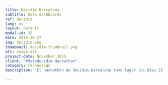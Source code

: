 ```yaml
---
title: Decidim Barcelona
subtitle: Data dashboards
ref: decidim
lang: es
layout: default
modal-id: 32
date: 2016-10-27
img: decidim.png
thumbnail: decidim-thumbnail.png
alt: image-alt
project-date: November 2015
client: "#Metadecidim Hackathon"
category: Technology
description: "El hackathón de decidim.barcelona tuvo lugar los días 25 y 26 de noviembre de 2016 en el Convento de los Ángeles y el Auditorio del MACBA. Juntó los interesados, con el fin de trabajar en colaboración con decidim.barcelona, la plataforma de participación digital del Municipio de Barcelona. Categorizamos los mensajes de rechazo a las propuestas del plan de acción municipal (PAM) y pusimos los datos relevantes en un panel de dados visualmente accesible, incluyendo nuestras propias categorizaciones. El panel de dados es accesible en: http://decidim.collectivat.cat"

---
```

